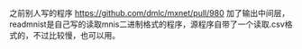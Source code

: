 之前别人写的程序
https://github.com/dmlc/mxnet/pull/980
加了输出中间层，readmnist是自己写的读取mnis二进制格式的程序，源程序自带了一个读取.csv格式的，不过比较慢，也可以用。